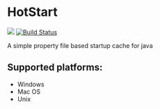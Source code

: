 # HotStart
[![](https://jitpack.io/v/marasm-group/hotstart.svg)](https://jitpack.io/#marasm-group/hotstart)
[![Build Status](https://travis-ci.org/marasm-group/hotstart.svg?branch=master)](https://travis-ci.org/marasm-group/hotstart)

A simple property file based startup cache for java

## Supported platforms:

* Windows
* Mac OS
* Unix
